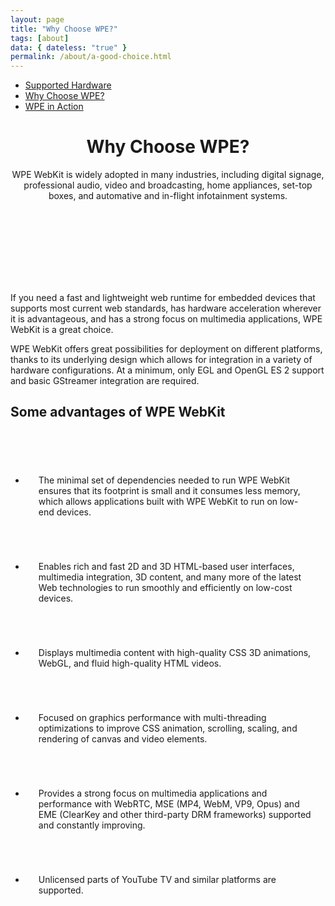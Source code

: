 ```yaml
---
layout: page
title: "Why Choose WPE?"
tags: [about]
data: { dateless: "true" }
permalink: /about/a-good-choice.html
---
```

<style>
:not(header) > h2 {
	background: url({{ '/assets/img/graphic-title-blue.svg' | url }}) 0 100% / 7rem auto no-repeat;
	padding-bottom: 1em;
}
ul.gallery.c2 {
	align-items: stretch;
	gap: 1em;
}
ul.gallery.c2 li {
	padding: 3.5em 1.5em 1.5em;
	border: 1px dashed var(--colorMain);
	background: url({{ '/assets/img/checkmark.png' | url}}) 1em 1em / 2em 2em no-repeat;
}
.full-bleed.banner {
	margin-block: 5rem 4rem;
	padding: 1px 0;
}
@media (min-width: 75rem) {
	.banner::before {
		content: '';
		position: absolute;
		top: 50%;
		left: -5rem;
		width: 5rem;
		height: 2px;
		margin-top: -1px;
		background: linear-gradient(90deg,#444,#888);
		-webkit-mask-image:
			repeating-linear-gradient(270deg, transparent, #89A4 1px 3px, transparent 4px 7px),
			repeating-linear-gradient(270deg, transparent, #89AF 1px 3px, transparent 4px 7px)
			;
		mask-image:
			repeating-linear-gradient(270deg, transparent, #89A4 1px 3px, transparent 4px 7px),
			repeating-linear-gradient(270deg, transparent, #89AF 1px 3px, transparent 4px 7px)
			;
		mask-size: 100% 1px;
		mask-repeat: no-repeat;
		mask-position: 100% 0%, 100% 100%;
	}
}
.banner img {
	display: block;
	margin: -5rem auto;
	margin-block: calc( min(65rem,100vw) * 0.31229 * -0.25 );
}
</style>

<nav class="sidebar">
<ul>
<li><a href="{{ '/about/supported-hardware.html' | url }}">Supported Hardware</a></li>
<li class="currentPage"><a href="{{ '/about/a-good-choice.html' | url }}">Why Choose WPE?</a></li>
<li><a href="{{ '' | url }}">WPE in Action</a></li>
</ul>
</nav>

<header class="page">

# Why Choose WPE? 

WPE WebKit is widely adopted in many industries, including digital signage, professional audio, video and broadcasting, home appliances, set-top boxes, and automative and in-flight infotainment systems.

</header>

<section class="full-bleed banner">
<img src="{{ '/assets/img/WhyChooseWPE.png' | url }}" alt="">
</section>

<section>

<p class="leadin">If you need a fast and lightweight web runtime for embedded devices that supports most current web standards, has hardware acceleration wherever it is advantageous, and has a strong focus on multimedia applications, WPE WebKit is a great choice.</p>

WPE WebKit offers great possibilities for deployment on different platforms, thanks to its underlying design which allows for integration in a variety of hardware configurations. At a minimum, only EGL and OpenGL ES 2 support and basic GStreamer integration are required.
</section>

<section class="dotsep">

## Some advantages of WPE WebKit

<ul class="gallery c2">
<li>The minimal set of dependencies needed to run WPE WebKit ensures that its footprint is small and it consumes less memory, which allows applications built with WPE WebKit to run on low-end devices.</li>
<li>Enables rich and fast 2D and 3D HTML-based user interfaces, multimedia integration, 3D content, and many more of the latest Web technologies to run smoothly and efficiently on low-cost devices.</li>
<li>Displays multimedia content with high-quality CSS 3D animations, WebGL, and fluid high-quality HTML videos.</li>
<li>Focused on graphics performance with multi-threading optimizations to improve CSS animation, scrolling, scaling, and rendering of canvas and video elements.</li>
<li>Provides a strong focus on multimedia applications and performance with WebRTC, MSE (MP4, WebM, VP9, Opus) and EME (ClearKey and other third-party DRM frameworks) supported and constantly improving.</li>
<li>Unlicensed parts of YouTube TV and similar platforms are supported.</li>
</ul>

</section>
